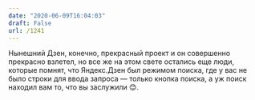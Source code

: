 ```yaml
---
date: "2020-06-09T16:04:03"
draft: False
url: /1241
---
```


Нынешний Дзен, конечно, прекрасный проект и он совершенно прекрасно взлетел, но все же на этом свете остались еще люди, которые помнят, что Яндекс.Дзен был режимом поиска, где у вас не было строки для ввода запроса — только кнопка поиска, а уж поиск находил вам то, что вы заслужили 😊.
